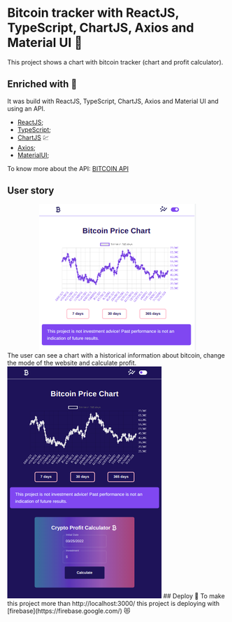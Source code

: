 # Bitcoin tracker with ReactJS, TypeScript, ChartJS, Axios and Material UI 🤑
This project shows a chart with bitcoin tracker (chart and profit calculator).
## Enriched with 💎
It was build with ReactJS, TypeScript, ChartJS, Axios and Material UI and using an API. 
 * [ReactJS](https://reactjs.org/);
 * [TypeScript](https://www.typescriptlang.org/);
 * [ChartJS](https://www.chartjs.org/) 💹
 * [Axios](https://axios-http.com/docs/intro);
 * [MaterialUI](https://mui.com/pt/);

To know more about the API: <a href='https://oynv41e6xi.execute-api.us-east-1.amazonaws.com/test'>BITCOIN API</a>
## User story
<div align="center">
<img src='./LightMode.png' alt='light mode' />
</div>
The user can see a chart with a historical information about bitcoin, change the mode of the website and calculate profit.
<img src='./DarkMode.png' alt='dark mode' />
## Deploy 🚀
To make this project more than http://localhost:3000/ this project is deploying with [firebase](https://firebase.google.com/) 😻